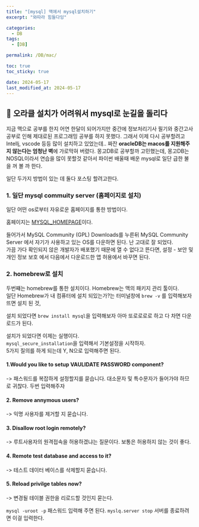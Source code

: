 ```yaml
---
title: "[mysql] 맥에서 mysql설치하기"
excerpt: "와따라 힘들다잉"

categories:
  - DB
tags:
  - [DB]

permalink: /DB/mac/

toc: true
toc_sticky: true

date: 2024-05-17
last_modified_at: 2024-05-17
---
```


## 🦥 오라클 설치가 어려워서 mysql로 눈길을 돌리다
지금 맥으로 공부를 한지 어연 한달이 되어가지만 중간에 정보처리기사 필기와 중간고사 공부로 인해 제대로된 프로그래밍 공부를 하지 못했다. 그래서 이제 다시 공부할려고 Intellj, vscode 등등 많이 설치하고 있었는데.. 짜잔 **oracleDB는 macos를 지원해주지 않는다는 엄청난 벽**에 가로막혀 버렸다. 몽고DB로 공부할까 고민했는데, 몽고DB는 NOSQL이라서 연습을 많이 못할것 같아서 파이썬 배울때 배운 mysql로 일단 급한 불을 꺼 볼 까 한다.

일단 두가지 방법이 있는 데 둘다 포스팅 할려고한다.

### 1. 일단 mysql commuity server (홈페이지로 설치)

일단 어떤 os로부터 자유로운 홈페이지를 통한 방법이다.

홈페이지는 [MYSQL_HOMEPAGE](https://www.mysql.com/downloads/)이다.

들어가서 MySQL Community (GPL) Downloads를 누른뒤 MySQL Community Server 에서 자기가 사용하고 있는 OS를 다운하면 된다. 난 고대로 잘 되었다.   
가끔 가다 확인되지 않은 개발자가 배포했기 때문에 열 수 없다고 뜬다면, 설정 - 보안 및 개인 정보 보호 에서 다음에서 다운로드한 앱 허용에서 바꾸면 된다.

### 2. homebrew로 설치
두번쨰는 homebrew를 통한 설치이다. Homebrew는 맥의 패키지 관리 툴이다.  
일단 Homebrew가 내 컴퓨터에 설치 되있는가?는 터미널창에 `brew -v` 를 입력해보자 뜨면 설치 된 것,   


설치 되었다면 `brew install mysql`을 입력해보자 아마 또로로로로 하고 다 차면 다운로드가 된다.  

설치가 되었다면 이제는 실행이다.  
`mysql_secure_installation`을 입력해서 기본설정을 시작하자.  
5가지 질의를 하게 되는데 Y, N으로 입력해주면 된다.
#### 1.Would you like to setup VAULIDATE PASSWORD component?
 -> 패스워드를 복잡하게 설정할지를 묻습니다. 대소문자 및 특수문자가 들어가야 하므로 귀찮다. 두번 입력해주자

#### 2. Remove annymous users?
 -> 익명 사용자를 제거할 지 묻습니다. 

#### 3. Disallow root login remotely?
 -> 루트사용자의 원격접속을 허용하겠냐는 질문이다. 보통은 허용하지 않는 것이 좋다.  

#### 4. Remote test database and access to it?
 -> 테스트 데이터 베이스를 삭제할지 묻습니다.

#### 5. Reload privilge tables now?
 -> 변경될 테이블 권한을 리로드할 것인지 묻는다.

`mysql -uroot -p` 패스워드 입력해 주면 된다. 
`myslq.server stop` 서버를 종료하려면 이걸 입력한다.